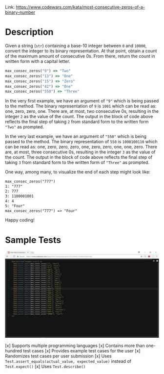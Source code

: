 Link: https://www.codewars.com/kata/most-consecutive-zeros-of-a-binary-number

# Description

Given a string (`str`) containing a base-10 integer between `0` and `10000`, convert the integer to its binary representation. At that point, obtain a count of the maximum amount of consecutive 0s. From there, return the count in written form with a capital letter.

```ruby
max_consec_zeros("9") => "Two"
max_consec_zeros("13") => "One"
max_consec_zeros("15") => "Zero"
max_consec_zeros("42") => "One"
max_consec_zeros("550") => "Three"
```

In the very first example, we have an argument of `"9"` which is being passed to the method. The binary representation of `9` is `1001` which can be read as: one, zero, zero, one. There are, at most, two consecutive 0s, resulting in the integer `2` as the value of the count. The output in the block of code above reflects the final step of taking `2` from standard form to the written form `"Two"` as prompted.

In the very last example, we have an argument of `"550"` which is being passed to the method. The binary representation of `550` is `1000100110` which can be read as: one, zero, zero, zero, one, zero, zero, one, one, zero. There are, at most, three consecutive 0s, resulting in the integer `3` as the value of the count. The output in the block of code above reflects the final step of taking `3` from standard form to the written form of `"Three"` as prompted.

One way, among many, to visualize the end of each step might look like:
```
max_consec_zeros("777")
1: "777"
2: 777
3: 1100001001
4: 4
5: "Four"
max_consec_zeros("777") => "Four"
```
Happy coding!

# Sample Tests

![Sample Tests](/Misc/Screenshot.png)

[x] Supports multiple programming languages
[x] Contains more than one-hundred test cases
[x] Provides example test cases for the user
[x] Randomizes test cases per user submission
[x] Uses `Test.assert_equals(actual_value, expected_value)` instead of `Test.expect()`
[x] Uses `Test.describe()`

